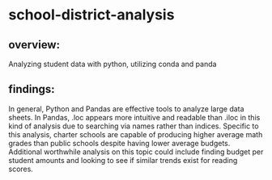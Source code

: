 # school-district-analysis

## overview:
Analyzing student data with python, utilizing conda and panda

## findings:
In general, Python and Pandas are effective tools to analyze large data sheets. In Pandas, .loc appears more intuitive and readable than .iloc in this kind of analysis due to searching via names rather than indices. Specific to this analysis, charter schools are capable of producing higher average math grades than public schools despite having lower average budgets. Additional worthwhile analysis on this topic could include finding budget per student amounts and looking to see if similar trends exist for reading scores.
